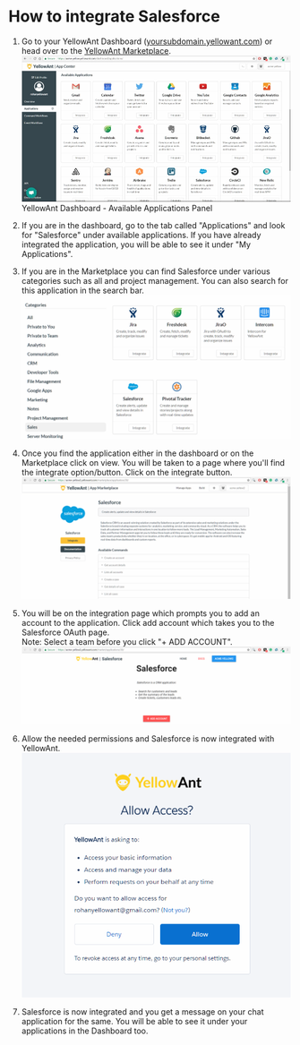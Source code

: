 # **How to integrate Salesforce**

1. Go to your YellowAnt Dashboard \([yoursubdomain.yellowant.com](/yoursubdomain.yellowant.com)\) or head over to the [YellowAnt Marketplace](https://www.yellowant.com/marketplace).  
   ![](/assets/InstaDash.jpg)YellowAnt Dashboard - Available Applications Panel

2. If you are in the dashboard, go to the tab called "Applications" and look for "Salesforce" under available applications. If you have already integrated the application, you will be able to see it under "My Applications".

3. If you are in the Marketplace you can find Salesforce under various categories such as all and project management. You can also search for this application in the search bar.  
   ![](/assets/sales1.png)

4. Once you find the application either in the dashboard or on the Marketplace click on view. You will be taken to a page where you'll find the integrate option/button. Click on the integrate button.  
   ![](/assets/sales2.png)

5. You will be on the integration page which prompts you to add an account to the application. Click add account which takes you to the Salesforce OAuth page.  
   Note: Select a team before you click "+ ADD ACCOUNT".  
   ![](/assets/sales3.png)

6. Allow the needed permissions and Salesforce is now integrated with YellowAnt.  
   ![](/assets/sales5.png)

7. Salesforce is now integrated and you get a message on your chat application for the same. You will be able to see it under your applications in the Dashboard too.



